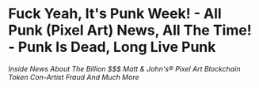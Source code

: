 # Fuck Yeah, It's Punk Week! - All Punk (Pixel Art) News, All The Time! - Punk Is Dead, Long Live Punk

_Inside News About The Billion $$$ Matt & John's® Pixel Art Blockchain Token Con-Artist Fraud And Much More_











